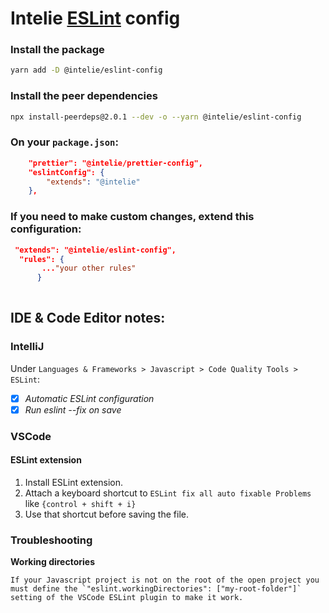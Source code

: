 # Intelie [ESLint](http://eslint.org/) config


### Install the package
```bash
yarn add -D @intelie/eslint-config
```


### Install the peer dependencies
```bash
npx install-peerdeps@2.0.1 --dev -o --yarn @intelie/eslint-config
```



### On your `package.json`:

```json
    "prettier": "@intelie/prettier-config",
    "eslintConfig": {
        "extends": "@intelie"
    },
```


### If you need to make custom changes, extend this configuration:

```json
 "extends": "@intelie/eslint-config",
  "rules": {
       ..."your other rules"
      }
 
```

## IDE & Code Editor notes:

### IntelliJ
Under `Languages & Frameworks > Javascript > Code Quality Tools > ESLint`:

- [x] *Automatic ESLint configuration*
- [x] *Run eslint --fix on save*

### VSCode

#### ESLint extension

1. Install ESLint extension.
2. Attach a keyboard shortcut to `ESLint fix all auto fixable Problems` like `{control + shift + i}`
3. Use that shortcut before saving the file. 

### Troubleshooting

**Working directories**

    If your Javascript project is not on the root of the open project you must define the `"eslint.workingDirectories": ["my-root-folder"]` setting of the VSCode ESLint plugin to make it work.
